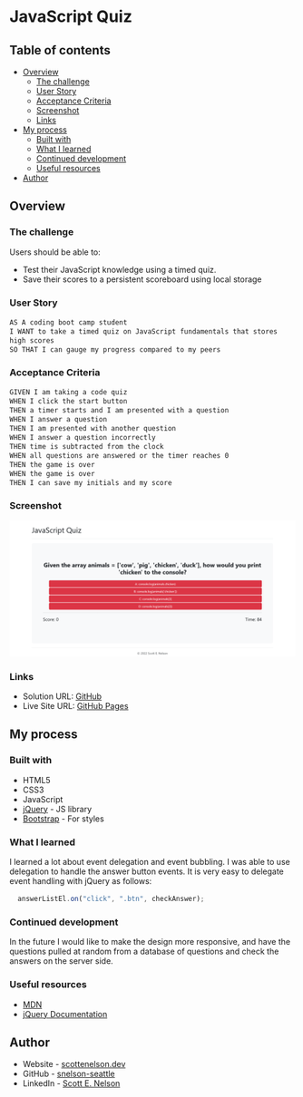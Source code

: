 # JavaScript Quiz

## Table of contents

- [Overview](#overview)
  - [The challenge](#the-challenge)
  - [User Story](#user-story)
  - [Acceptance Criteria](#acceptance-criteria)
  - [Screenshot](#screenshot)
  - [Links](#links)
- [My process](#my-process)
  - [Built with](#built-with)
  - [What I learned](#what-i-learned)
  - [Continued development](#continued-development)
  - [Useful resources](#useful-resources)
- [Author](#author)

## Overview

### The challenge

Users should be able to:

- Test their JavaScript knowledge using a timed quiz.
- Save their scores to a persistent scoreboard using local storage

### User Story

```
AS A coding boot camp student
I WANT to take a timed quiz on JavaScript fundamentals that stores high scores
SO THAT I can gauge my progress compared to my peers
```
### Acceptance Criteria

```
GIVEN I am taking a code quiz
WHEN I click the start button
THEN a timer starts and I am presented with a question
WHEN I answer a question
THEN I am presented with another question
WHEN I answer a question incorrectly
THEN time is subtracted from the clock
WHEN all questions are answered or the timer reaches 0
THEN the game is over
WHEN the game is over
THEN I can save my initials and my score
```
### Screenshot

![](./screenshot.png)

### Links

- Solution URL: [GitHub](https://your-solution-url.com)
- Live Site URL: [GitHub Pages](https://your-live-site-url.com)

## My process

### Built with

- HTML5
- CSS3
- JavaScript
- [jQuery](https://jquery.com/) - JS library
- [Bootstrap](https://getbootstrap.com/) - For styles

### What I learned
I learned a lot about event delegation and event bubbling. I was able to use delegation to handle the answer button events.
It is very easy to delegate event handling with jQuery as follows:

```js
  answerListEl.on("click", ".btn", checkAnswer);
```

### Continued development
In the future I would like to make the design more responsive, and have the questions pulled at random from a database of questions and check the answers on the server side.

### Useful resources
- [MDN](https://developer.mozilla.org/en-US/) 
- [jQuery Documentation](https://api.jquery.com/)

## Author

- Website - [scottenelson.dev](https://www.scottenelson.dev)
- GitHub - [snelson-seattle](https://github.com/snelson-seattle)
- LinkedIn - [Scott E. Nelson](https://www.linkedin.com/in/scottenelson)




